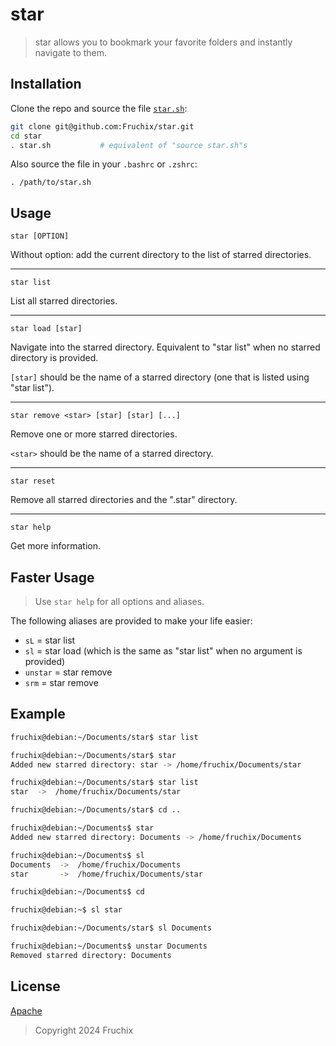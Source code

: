 # star

> star allows you to bookmark your favorite folders and instantly navigate to them.

## Installation

Clone the repo and source the file [`star.sh`](./star.sh):
```bash
git clone git@github.com:Fruchix/star.git
cd star
. star.sh           # equivalent of "source star.sh"s
```

Also source the file in your `.bashrc` or `.zshrc`:
```
. /path/to/star.sh
```

## Usage

```
star [OPTION]
```
Without option: add the current directory to the list of starred directories.

---
```
star list
```
List all starred directories.

---
```
star load [star]
```
Navigate into the starred directory.
Equivalent to "star list" when no starred directory is provided.

`[star]` should be the name of a starred directory (one that is listed using "star list").

---
```
star remove <star> [star] [star] [...]
```
Remove one or more starred directories.

`<star>` should be the name of a starred directory.

---
```
star reset
```
Remove all starred directories and the ".star" directory.

---
```
star help
```
Get more information.

## Faster Usage

> Use `star help` for all options and aliases.

The following aliases are provided to make your life easier:
- `sL` = star list
- `sl` = star load (which is the same as "star list" when no argument is provided)
- `unstar` = star remove
- `srm` = star remove

## Example

```bash
fruchix@debian:~/Documents/star$ star list

fruchix@debian:~/Documents/star$ star
Added new starred directory: star -> /home/fruchix/Documents/star

fruchix@debian:~/Documents/star$ star list
star  ->  /home/fruchix/Documents/star

fruchix@debian:~/Documents/star$ cd ..

fruchix@debian:~/Documents$ star
Added new starred directory: Documents -> /home/fruchix/Documents

fruchix@debian:~/Documents$ sl
Documents  ->  /home/fruchix/Documents
star       ->  /home/fruchix/Documents/star

fruchix@debian:~/Documents$ cd

fruchix@debian:~$ sl star

fruchix@debian:~/Documents/star$ sl Documents

fruchix@debian:~/Documents$ unstar Documents
Removed starred directory: Documents
```


## License

[Apache](./LICENSE)  
> Copyright 2024 Fruchix
